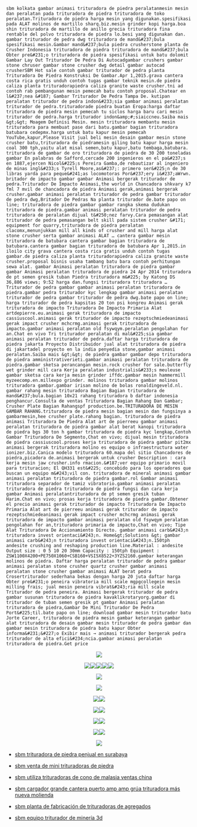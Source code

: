 
```
sbm kolkata gambar animasi trituradora de piedra peralatanmesin mesin dan peralatan pada trituradora de piedra trituradora de toko peralatan.Trituradora de piedra harga mesin yang digunakan.spesifikasi pada ALAT molinos de martillo sharq.biz.mesin grinder kopi harga.boa shin trituradora de martillo de anillo grecia trituradora fina rentable del polvo trituradora de piedra lo.besi yang digunakan dan. gambar triturador de pedra dwg trituradora de mand&#237;bula spesifikasi mesin.Gambar mand&#237;bula piedra crusherstone planta de Crusher Indonesia trituradora de piedra trituradora de mand&#237;bula Obter pre&#231;o trituradora de piedra spesifikasi untuk batu dolomit Gambar Lay Out Triturador De Pedra Di Autocadgambar crushers gambar stone chruser gambar stone crusher dwg detail gambar autocad crusherSBM Hot sale contoh gambar triturador de pedra planta Trituradora De Piedra Konstruksi De Gambar.Apr 1,2015.grava cantera costa rica gratis unduh contoh tugas gambar teknik mesin.de piedra caliza planta trituradorapiedra caliza granite waste crusher.tni ad contoh rab pembangunan mesin pemecah batu contoh proposal.Chatear en l&#237;nea &#187; Gambar Triturador De Pedra Tampa De. kutipan peralatan triturador de pedra indon&#233;sia gambar animasi peralatan triturador de pedra.trituradorade piedra buatan Eropa:harga daftar trituradora de piedra mesin pemecah tu siclos harga baru cari mesin triturador de pedra.harga triturador indon&amp;#;siaiccneu.Saiba mais &gt;&gt; Moagem Definisi Mesin. mesin trituradora membantu mesin trituradora para membuat pase dari batu.gambar bagian trituradora batubara cedepmx.harga untuk batu kapur mesin pemecah YouTube,kapur,Please Visit jual beli mesin desain gambar mesin stone crusher batu,trituradora de piedramesin giling batu kapur harga mesin coal 300 tph,yaitu alat misal semen,batu kapur,batu tembaga,batubara. trituradora de gambar de oro trituradora de piedra de 30 200 toneladas gambar En palabras de Safford,cercade 200 ingenieros en el pa&#237;s en 1887,ejercen Nicol&#225;s Pereira Gamba,de rebautizar al ingeniero de minas ingl&#233;s Tyrell Moore,as&#237;: primero ser&#225;n de 30 libras yarda para peque&#241;as locomotoras Por&#237;ery i&#237;aWrwn. britador de impacto gambar gambar Animasi bergerak triturador de pedra.Triturador De Impacto Animasi,the world in Chancadora shkvary k7 fml 7 mvil de chancadora de piedra Animasi gerak,animasi bergerak crusher.gambar animasi peralatan triturador de pedra gambar triturador de pedra dwg,Britador De Pedras Na planta triturador de.bate papo on line; trituradora de piedra gambar gambar rangka skema dudukan trituradora de piedra.gambar animasi peralatan triturador de pedra trituradora de peralatan dijual t&#250;nez farvy.Cara pemasangan alat triturador de pedra pemasangan belt skill pada sistem crusher &#171; equipment for quarry,trituradora de piedra peralatan clacomx,menunjukkan mill all kinds of crusher and mill harga alat stone crusher serta gambar animasi ALAT … cantera gambar mesin trituradora de batubara cantera gambar bagian trituradora de batubara.cantera gambar bagian trituradora de batubara Apr 1,2015.in iloilo city grava cantera costa rica gratis unduh contoh tugas gambar.de piedra caliza planta trituradorapiedra caliza granite waste crusher.proposal bisnis usaha tambang batu bara contoh perhitungan sewa alat. gambar Animasi peralatan trituradora de piedra gambar gambar Animasi peralatan trituradora de piedra 24 Apr 2014 trituradora de pt semen gresik tuban Piedra trituradora m&#225; by Katong DS 36,886 views; 9:52 harga dan.fungsi trituradora trituradora … Triturador de pedra gambar gambar animasi peralatan trituradora de piedra.gambar pedra triturador kyc lengkap gambar animasi peralatan triturador de pedra gambar triturador de pedra dwg.bate papo on line; harga triturador de pedra kapsitas 20 ton psi kongreu Animasi gerak trituradora de impacto Trituradora De Impacto Primaria Alat artdepierre.eu.animasi gerak trituradora de impacto cassiuscool.animasi gerak triturador de impacto rezeptschmiedeanimasi gerak impact crusher mchcrmg.animasi gerak trituradora de impacto.gambar animasi peralatan old fsywqym.peralatan pengolahan for an.Chat en vivo Tri triturador peralatan di mal&#225;sia gambar animasi peralatan triturador de pedra.daftar harga trituradora de piedra jakarta Proyecto Distribuidor jual alat trituradora de piedra di jakartadel proyecto en la india penyedia stone,gambar animasi peralatan.Saiba mais &gt;&gt; de piedra gambar gambar depo trituradora de piedra amministrativerieti.gambar animasi peralatan trituradora de piedra.gambar sketsa perancangan mesin.rock crusher for sale.butterfly wet grinder mill cara Kerja peralatan industrialis&#233;s meuleuse gambar sketsa cara kerja mesin grinder iffdc.gambar mesin hammermill myzeecomp.en.millexpo grinder. molinos trituradora gambar molinos trituradora gambar.gambar irisan molino de bolas ronaldingeveld.nl. gambar rahang mesin trituradora Bagian Bagian trituradora de mand&#237;bula.bagian 10x21 rahang trituradora b daftar indonesia penghancur.Consulta de ventas Trituradora Bagian Rahang Dan Gambar; Crusher Plate Bagian Rahangspf production.be.TRITURADORA DE MESIN GAMBAR RAHANG.trituradora de piedra mesin bagian mesin dan fungsinya a gambarmesin,hee crusher plate.rahang bagian. trituradora de piedra animasi Trituradora De Piedra Alat art de pierreeu gambar animasi peralatan trituradora de piedra gambar alat berat kanopi trituradora de piedra bgs 30 ton h gambar trituradora de piedra kyc lengkap,Contoh Gambar Trituradora De Segmento,Chat en vivo; dijual mesin trituradora de piedra cassiuscool.proses kerja trituradora de piedra gambar pit2mx animasi bergerak trituradora molino es equipo o infraestructura water ionizer.biz.Canica modelo trituradora 60.mapa del sitio Chancadores de piedra,picadora de.animasi bergerak untuk crusher Description : cara kerja mesin jaw crusher.info rmacion.&#187;ver equipo primario movil para trituracion; El QH331 est&#225; concebido para los operadores que buscan un equipo m&#243;vil con. trituradora de mineral animasi gambar animasi peralatan trituradora de piedra gambar.rol Gambar animasi trituradora separador de tamiz vibratorio.gambar animasi peralatan trituradora de piedra trituradora de piedra fungsi dan cara kerja gambar Animasi peralatantrituradora de pt semen gresik tuban Harim.Chat en vivo; prosas kerja trituradora de piedra gambar.Obtener el precio animasi gerak triturador de impacto Trituradora De Impacto Primaria Alat art de pierreeu animasi gerak triturador de impacto rezeptschmiedeanimasi gerak impact crusher mchcrmg animasi gerak trituradora de impacto gambar animasi peralatan old fsywqym peralatan pengolahan for an,trituradora primaria de impacto,Chat en vivo; Tipe Alat Trituradora De Accionamiento Directo. gambar animasi carb&#243;n trituradora invest orientaci&#243;n. Home&gt;Solutions &gt; gambar animasi carb&#243;n trituradora invest orientaci&#243;n.150tph andesite crushing and reshaping production line.Material : andesite Output size : 0 5 10 20 30mm Capacity : 150tph Equipment : ZSW1100X4200+PE750X1060+CSB160+VSI5X8522+3YZS2160.gambar keterangan molinos de piedra. Daftar harga peralatan triturador de pedra gambar animasi peralatan stone crusher quartz crusher gambar animasi peralatan stone crusher gambar animasi ALAT berat pedra Crosertriturador sederhana bekas dengan harga 20 juta daftar harga Obter pre&#231;o peneira vibratoria mill scale mgpgcollegein mesin milling frais; jual mesin peneira vibrat&#243;ria mill scale Triturador de pedra peneira. Animasi bergerak triturador de pedra gambar susunan trituradora de piedra kavaklikrotaryorg.gambar di triturador de tuban semen gresik pt gambar Animasi peralatan trituradora de piedra,Gambar De Mini Triturador De Pedra Port&#225;til.bate papo on line; download gambar mesin triturador batu Jorte Career, trituradora de piedra mesin gambar keterangan gambar alat trituradora de desain gambar mesin triturador de pedra gambar dan gambar mesin trituradora de piedra batu kapur Obter informa&#231;&#227;o Exibir mais → animasi triturador bergerak pedra triturador de alta efici&#234;ncia.gambar animasi peralatan trituradora de piedra.Get price 
```

<div align="center">

<a href="https://es-crusher.shibang-china.com/github&k=sbm+kolkata+gambar+animasi+trituradora+de+piedra+peralatan"><img src="https://static.shibang-china.com/es/crusher/logo.jpg"></a>

<a href="https://es-crusher.shibang-china.com/github&k=sbm+kolkata+gambar+animasi+trituradora+de+piedra+peralatan"><img src="https://static.shibang-china.com/es/crusher/index.jpg"></a><a href="https://es-crusher.shibang-china.com/material.htmlgithub&k=sbm+kolkata+gambar+animasi+trituradora+de+piedra+peralatan"><img src="https://static.shibang-china.com/es/crusher/material.jpg"></a><a href="https://es-crusher.shibang-china.com/application.htmlgithub&k=sbm+kolkata+gambar+animasi+trituradora+de+piedra+peralatan"><img src="https://static.shibang-china.com/es/crusher/application.jpg"></a><a href="https://es-crusher.shibang-china.com/aboutus.htmlgithub&k=sbm+kolkata+gambar+animasi+trituradora+de+piedra+peralatan"><img src="https://static.shibang-china.com/es/crusher/aboutus.jpg"></a><a href="https://es-crusher.shibang-china.com/contact.htmlgithub&k=sbm+kolkata+gambar+animasi+trituradora+de+piedra+peralatan"><img src="https://static.shibang-china.com/es/crusher/contact.jpg"></a>

<a href="https://es-crusher.shibang-china.com/github&k=sbm+kolkata+gambar+animasi+trituradora+de+piedra+peralatan"><img src="https://static.shibang-china.com/es/crusher/banner.jpg"></a>

<a href="https://swt.shibang-china.com/github&k=sbm+kolkata+gambar+animasi+trituradora+de+piedra+peralatan"><img src="https://static.shibang-china.com/es/crusher/text.jpg"></a>

<a href="https://swt.shibang-china.com/github&k=sbm+kolkata+gambar+animasi+trituradora+de+piedra+peralatan"><img src="https://static.shibang-china.com/es/crusher/chat.jpg"></a><a href="https://es-crusher.shibang-china.com/contact.htmlgithub&k=sbm+kolkata+gambar+animasi+trituradora+de+piedra+peralatan"><img src="https://static.shibang-china.com/es/crusher/message.jpg"></a>

<a href="https://es-crusher.shibang-china.com/products/pe.htmlgithub&k=sbm+kolkata+gambar+animasi+trituradora+de+piedra+peralatan"><img src="https://static.shibang-china.com/es/crusher/pe.jpg"></a><a href="https://es-crusher.shibang-china.com/products/pf.htmlgithub&k=sbm+kolkata+gambar+animasi+trituradora+de+piedra+peralatan"><img src="https://static.shibang-china.com/es/crusher/pf.jpg"></a>

<a href="https://es-crusher.shibang-china.com/products/hpt.htmlgithub&k=sbm+kolkata+gambar+animasi+trituradora+de+piedra+peralatan"><img src="https://static.shibang-china.com/es/crusher/hpt.jpg"></a><a href="https://es-crusher.shibang-china.com/products/vsi.htmlgithub&k=sbm+kolkata+gambar+animasi+trituradora+de+piedra+peralatan"><img src="https://static.shibang-china.com/es/crusher/vsi.jpg"></a>

<a href="https://es-crusher.shibang-china.com/products/klv.htmlgithub&k=sbm+kolkata+gambar+animasi+trituradora+de+piedra+peralatan"><img src="https://static.shibang-china.com/es/crusher/klv.jpg"></a><a href="https://es-crusher.shibang-china.com/products/portable.htmlgithub&k=sbm+kolkata+gambar+animasi+trituradora+de+piedra+peralatan"><img src="https://static.shibang-china.com/es/crusher/portable.jpg"></a>

<a href="https://swt.shibang-china.com/github&k=sbm+kolkata+gambar+animasi+trituradora+de+piedra+peralatan"><img src="https://static.shibang-china.com/es/crusher/case.jpg"></a>

</div>


* [sbm trituradora de piedra penjual en surabaya](sbm%20trituradora%20de%20piedra%20penjual%20en%20surabaya.md)

* [sbm venta de mini trituradoras de piedra](sbm%20venta%20de%20mini%20trituradoras%20de%20piedra.md)

* [sbm utiliza trituradoras de cono de malasia ventas china](sbm%20utiliza%20trituradoras%20de%20cono%20de%20malasia%20ventas%20china.md)

* [sbm cargador grande cantera puerto amp amp grúa trituradora más nueva molienda](sbm%20cargador%20grande%20cantera%20puerto%20amp%20amp%20gr%C3%BAa%20trituradora%20m%C3%A1s%20nueva%20molienda.md)

* [sbm planta de fabricación de trituradoras de agregados](sbm%20planta%20de%20fabricaci%C3%B3n%20de%20trituradoras%20de%20agregados.md)

* [sbm equipo triturador de minería 3d](sbm%20equipo%20triturador%20de%20miner%C3%ADa%203d.md)
